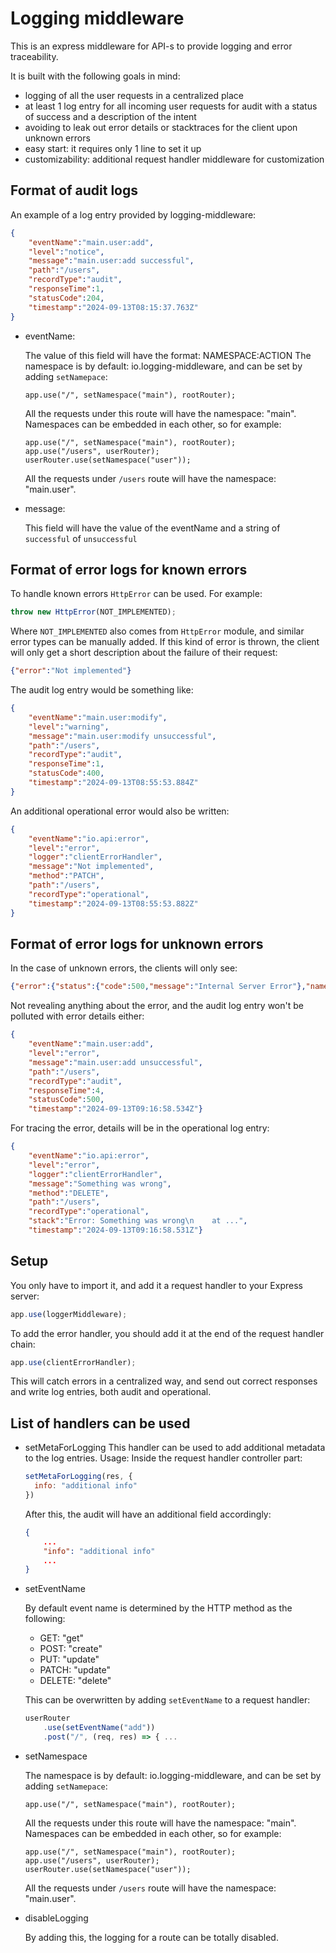 # Logging middleware

This is an express middleware for API-s to provide logging and error traceability.

It is built with the following goals in mind:

 * logging of all the user requests in a centralized place
 * at least 1 log entry for all incoming user requests for audit with a status of success and a description of the intent
 * avoiding to leak out error details or stacktraces for the client upon unknown errors
 * easy start: it requires only 1 line to set it up
 * customizability: additional request handler middleware for customization

## Format of audit logs

An example of a log entry provided by logging-middleware:

```json
{
    "eventName":"main.user:add",
    "level":"notice",
    "message":"main.user:add successful",
    "path":"/users",
    "recordType":"audit",
    "responseTime":1,
    "statusCode":204,
    "timestamp":"2024-09-13T08:15:37.763Z"
}
```
* eventName: 

    The value of this field will have the format: NAMESPACE:ACTION
    The namespace is by default: io.logging-middleware, and can be set by adding `setNamepace`:

    ```
    app.use("/", setNamespace("main"), rootRouter);
    ```

    All the requests under this route will have the namespace: "main". Namespaces can be embedded in each other, so for example:

    ```
    app.use("/", setNamespace("main"), rootRouter);
    app.use("/users", userRouter);
    userRouter.use(setNamespace("user"));
    ```

    All the requests under `/users` route will have the namespace: "main.user".

* message:

  This field will have the value of the eventName and a string of `successful` of `unsuccessful`

## Format of error logs for known errors

To handle known errors `HttpError` can be used. For example:

```javascript
throw new HttpError(NOT_IMPLEMENTED);
```

Where `NOT_IMPLEMENTED` also comes from `HttpError` module, and similar error types can be manually added.
If this kind of error is thrown, the client will only get a short description about the failure of their request:

```json
{"error":"Not implemented"}
```

The audit log entry would be something like:

```json
{
    "eventName":"main.user:modify",
    "level":"warning",
    "message":"main.user:modify unsuccessful",
    "path":"/users",
    "recordType":"audit",
    "responseTime":1,
    "statusCode":400,
    "timestamp":"2024-09-13T08:55:53.884Z"
}
```

An additional operational error would also be written:

```json
{
    "eventName":"io.api:error",
    "level":"error",
    "logger":"clientErrorHandler",
    "message":"Not implemented",
    "method":"PATCH",
    "path":"/users",
    "recordType":"operational",
    "timestamp":"2024-09-13T08:55:53.882Z"
}
```

## Format of error logs for unknown errors

In the case of unknown errors, the clients will only see:

```json
{"error":{"status":{"code":500,"message":"Internal Server Error"},"name":"HttpError"}}
```

Not revealing anything about the error, and the audit log entry won't be polluted with error details either:

```json
{
    "eventName":"main.user:add",
    "level":"error",
    "message":"main.user:add unsuccessful",
    "path":"/users",
    "recordType":"audit",
    "responseTime":4,
    "statusCode":500,
    "timestamp":"2024-09-13T09:16:58.534Z"}
```

For tracing the error, details will be in the operational log entry:

```json
{
    "eventName":"io.api:error",
    "level":"error",
    "logger":"clientErrorHandler",
    "message":"Something was wrong",
    "method":"DELETE",
    "path":"/users",
    "recordType":"operational",
    "stack":"Error: Something was wrong\n    at ...",
    "timestamp":"2024-09-13T09:16:58.531Z"}
```


## Setup

You only have to import it, and add it a request handler to your Express server:

```javascript
app.use(loggerMiddleware);
```

To add the error handler, you should add it at the end of the request handler chain:

```javascript
app.use(clientErrorHandler);
```

This will catch errors in a centralized way, and send out correct responses and write log entries, both audit and operational.


## List of handlers can be used
* setMetaForLogging
    This handler can be used to add additional metadata to the log entries. Usage:
    Inside the request handler controller part:
    ```javascript
    setMetaForLogging(res, {
      info: "additional info"
    })
    ```
    After this, the audit will have an additional field accordingly:
    ```json
    {
        ...
        "info": "additional info"
        ...
    }
    ```


* setEventName

    By default event name is determined by the HTTP method as the following:

    * GET: "get"
    * POST: "create"
    * PUT: "update"
    * PATCH: "update"
    * DELETE: "delete"

    This can be overwritten by adding `setEventName` to a request handler:

    ```javascript
    userRouter
        .use(setEventName("add"))
        .post("/", (req, res) => { ...
    ```

* setNamespace

    The namespace is by default: io.logging-middleware, and can be set by adding `setNamepace`:

    ```
    app.use("/", setNamespace("main"), rootRouter);
    ```

    All the requests under this route will have the namespace: "main". Namespaces can be embedded in each other, so for example:

    ```
    app.use("/", setNamespace("main"), rootRouter);
    app.use("/users", userRouter);
    userRouter.use(setNamespace("user"));
    ```

    All the requests under `/users` route will have the namespace: "main.user".


* disableLogging

    By adding this, the logging for a route can be totally disabled.


  

